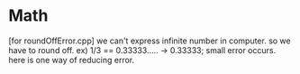 # Math


[for roundOffError.cpp]
we can't express infinite number in computer.
so we have to round off.
ex) 1/3 == 0.33333..... -> 0.33333; 
small error occurs.
here is one way of reducing error.
